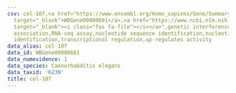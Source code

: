 ```yaml
---
csv: col-107,<a href="https://www.ensembl.org/Homo_sapiens/Gene/Summary?db=core;g=WBGene00000681"
  target="_blank">WBGene00000681</a>,<a href="https://www.ncbi.nlm.nih.gov/pubmed/27496166"
  target="_blank"><i class="fas fa-file"></i></a>",genetic interference,functional
  association,RNA-seq assay,nucleotide sequence identification,nucleotide sequence
  identification,transcriptional regulation,up-regulates activity
data_alias: col-107
data_id: WBGene00000681
data_numevidence: 1
data_species: Caenorhabditis elegans
data_taxid: '6239'
title: col-107
---
```

